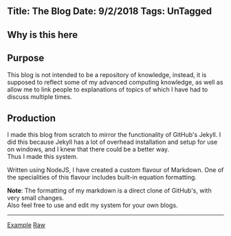 Title: The Blog
Date: 9/2/2018
Tags: UnTagged
---
Why is this here
---

## Purpose
This blog is not intended to be a repository of knowledge, instead, it is supposed to reflect some of my advanced computing knowledge, as well as allow me to link people to explanations of topics of which I have had to discuss multiple times.

## Production
I made this blog from scratch to mirror the functionality of GitHub's Jekyll. I did this because Jekyll has a lot of overhead installation and setup for use on windows, and I knew that there could be a better way.  
Thus I made this system.

Written using NodeJS, I have created a custom flavour of Markdown. One of the specialities of this flavour includes built-in equation formatting.

**Note**: The formatting of my markdown is a direct clone of GitHub's, with very small changes.  
Also feel free to use and edit my system for your own blogs.

---

[Example](/p?example) [Raw](/post/example.md)
